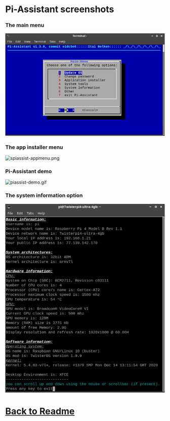 # Pi-Assistant screenshots
### The main menu
![piassist-mainmenu.png](https://github.com/Itai-Nelken/Pi-Assistant/raw/main/screenshots/piassist-main-menu-1.3.0.png)
### The app installer menu
![spiassist-appmenu.png](https://github.com/Itai-Nelken/Pi-Assistant/raw/main/screenshots/piassist-appmenu.png)
### Pi-Assistant demo
![piassist-demo.gif](https://github.com/Itai-Nelken/Pi-Assistant/raw/main/screenshots/piassist-demo.gif)
### The system information option
![piassist-sys-tools.png](https://github.com/Itai-Nelken/Pi-Assistant/raw/main/screenshots/piassist-sys-info-1.3.0.png)

# [Back to Readme](https://github.com/Itai-Nelken/Pi-Assistant#screenshots)
